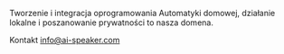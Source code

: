 Tworzenie i integracja oprogramowania Automatyki domowej, działanie lokalne i poszanowanie prywatności to nasza domena.

Kontakt info@ai-speaker.com
